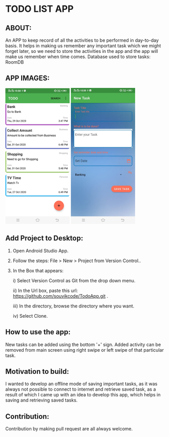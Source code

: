 # TODO LIST APP

## ABOUT:
An APP to keep record of all the activities to be performed in day-to-day basis. It helps in making us remember any important task which we might forget later, so we need to store the activities in the app and the app will make us remember when time comes.
Database used to store tasks: RoomDB

## APP IMAGES:

<img src = "Images/image1.jpeg" width="200">        <img src = "Images/image 2.jpeg" width="200">

## Add Project to Desktop:
1) Open Android Studio App.
2) Follow the steps: File > New > Project from Version Control..
3) In the Box that appears:

    i) Select Version Control as Git from the drop down menu.
    
    ii) In the Url box, paste this url: https://github.com/souvikcode/TodoApp.git .
    
    iii) In the directory, browse the directory where you want.
    
    iv) Select Clone.
    

## How to use the app:
  New tasks can be added using the bottom '+' sign. Added activity can be removed from main screen using right swipe or left swipe of that particular task.
  
## Motivation to build:
   I wanted to develop an offline mode of saving important tasks, as it was always not possible to connect to internet and retrieve saved task, as a result of which I came up with an idea to develop this app, which helps in saving and retrieving saved tasks. 
   
## Contribution:
   Contribution by making pull request are all always welcome. 
